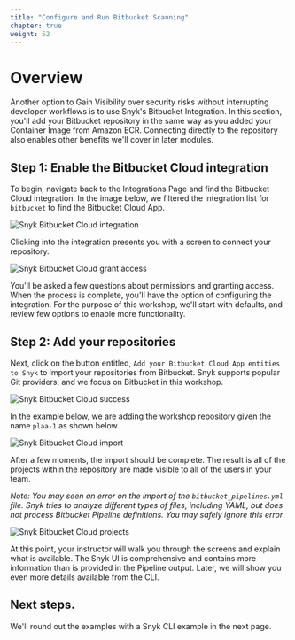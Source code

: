 ```yaml
---
title: "Configure and Run Bitbucket Scanning"
chapter: true
weight: 52
---
```


# Overview
Another option to Gain Visibility over security risks without interrupting developer workflows is to use Snyk's Bitbucket Integration. In this section, you'll add your Bitbucket repository in the same way as you added your Container Image from Amazon ECR. Connecting directly to the repository also enables other benefits we'll cover in later modules.

## Step 1: Enable the Bitbucket Cloud integration
To begin, navigate back to the Integrations Page and find the Bitbucket Cloud integration.  In the image below, we filtered the integration list for `bitbucket` to find the Bitbucket Cloud App.

![Snyk Bitbucket Cloud integration](../images/snyk-atlassian-integration.png)

Clicking into the integration presents you with a screen to connect your repository.

![Snyk Bitbucket Cloud grant access](../images/snyk-atlassian-integration-grant-access.png)

You'll be asked a few questions about permissions and granting access.  When the process is complete, you'll have the option of configuring the integration.  For the purpose of this workshop, we'll start with defaults, and review few options to enable more functionality.

## Step 2: Add your repositories

Next, click on the button entitled, `Add your Bitbucket Cloud App entities to Snyk` to import your repositories from Bitbucket.  Snyk supports popular Git providers, and we focus on Bitbucket in this workshop.  

![Snyk Bitbucket Cloud success](../images/snyk-atlassian-integration-success.png)

In the example below, we are adding the workshop repository given the name `plaa-1` as shown below.

![Snyk Bitbucket Cloud import](../images/snyk-atlassian-integration-import-repositories.png)

After a few moments, the import should be complete.  The result is all of the projects within the repository are made visible to all of the users in your team.

_Note: You may seen an error on the import of the `bitbucket_pipelines.yml` file.  Snyk tries to analyze different types of files, including YAML, but does not process Bitbucket Pipeline definitions.  You may safely ignore this error._

![Snyk Bitbucket Cloud projects](../images/snyk-atlassian-integration-projects.png)

At this point, your instructor will walk you through the screens and explain what is available.  The Snyk UI is comprehensive and contains more information than is provided in the Pipeline output.  Later, we will show you even more details available from the CLI.

## Next steps.

We'll round out the examples with a Snyk CLI example in the next page.
